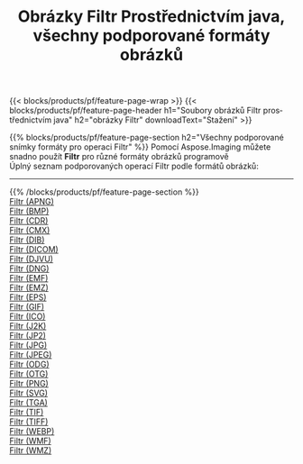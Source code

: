 ﻿---
title: Obrázky Filtr Prostřednictvím java, všechny podporované formáty obrázků 
weight: 3920
url: /cs/java/filter 
lang: cs
langdirlevel: 2
locales: zh-hans,ja,it,ru,de,es,fr,nl,id,lt,pl,pt,vi,tr,ko,zh-hant,ar,hi,th,sv,cs,uk,he
description: Pomocí Aspose.Imaging můžete snadno Filtr obrázky přes java
---

{{< blocks/products/pf/feature-page-wrap >}}
{{< blocks/products/pf/feature-page-header h1="Soubory obrázků Filtr prostřednictvím java" h2="obrázky Filtr" downloadText="Stažení" >}}


{{% blocks/products/pf/feature-page-section  h2="Všechny podporované snímky formáty pro operaci Filtr" %}}
Pomocí Aspose.Imaging můžete snadno použít **Filtr** pro různé formáty obrázků programově
<br/>
Úplný seznam podporovaných operací Filtr podle formátů obrázků:
<hr/>
{{% /blocks/products/pf/feature-page-section %}}
<div class="container-fluid productfamilypage bg-gray">
    <div class="convertypes bg-gray agp-content section">
        <div class="container">
		<div class="row other-converters">
		    <div class='col-md-2 other-converter remove-lp remove-rp'><a href="/imaging/cs/java/filter/apng" >Filtr (APNG)</a></div><div class='col-md-2 other-converter remove-lp remove-rp'><a href="/imaging/cs/java/filter/bmp" >Filtr (BMP)</a></div><div class='col-md-2 other-converter remove-lp remove-rp'><a href="/imaging/cs/java/filter/cdr" >Filtr (CDR)</a></div><div class='col-md-2 other-converter remove-lp remove-rp'><a href="/imaging/cs/java/filter/cmx" >Filtr (CMX)</a></div><div class='col-md-2 other-converter remove-lp remove-rp'><a href="/imaging/cs/java/filter/dib" >Filtr (DIB)</a></div><div class='col-md-2 other-converter remove-lp remove-rp'><a href="/imaging/cs/java/filter/dicom" >Filtr (DICOM)</a></div><div class='col-md-2 other-converter remove-lp remove-rp'><a href="/imaging/cs/java/filter/djvu" >Filtr (DJVU)</a></div><div class='col-md-2 other-converter remove-lp remove-rp'><a href="/imaging/cs/java/filter/dng" >Filtr (DNG)</a></div><div class='col-md-2 other-converter remove-lp remove-rp'><a href="/imaging/cs/java/filter/emf" >Filtr (EMF)</a></div><div class='col-md-2 other-converter remove-lp remove-rp'><a href="/imaging/cs/java/filter/emz" >Filtr (EMZ)</a></div><div class='col-md-2 other-converter remove-lp remove-rp'><a href="/imaging/cs/java/filter/eps" >Filtr (EPS)</a></div><div class='col-md-2 other-converter remove-lp remove-rp'><a href="/imaging/cs/java/filter/gif" >Filtr (GIF)</a></div><div class='col-md-2 other-converter remove-lp remove-rp'><a href="/imaging/cs/java/filter/ico" >Filtr (ICO)</a></div><div class='col-md-2 other-converter remove-lp remove-rp'><a href="/imaging/cs/java/filter/j2k" >Filtr (J2K)</a></div><div class='col-md-2 other-converter remove-lp remove-rp'><a href="/imaging/cs/java/filter/jp2" >Filtr (JP2)</a></div><div class='col-md-2 other-converter remove-lp remove-rp'><a href="/imaging/cs/java/filter/jpg" >Filtr (JPG)</a></div><div class='col-md-2 other-converter remove-lp remove-rp'><a href="/imaging/cs/java/filter/jpeg" >Filtr (JPEG)</a></div><div class='col-md-2 other-converter remove-lp remove-rp'><a href="/imaging/cs/java/filter/odg" >Filtr (ODG)</a></div><div class='col-md-2 other-converter remove-lp remove-rp'><a href="/imaging/cs/java/filter/otg" >Filtr (OTG)</a></div><div class='col-md-2 other-converter remove-lp remove-rp'><a href="/imaging/cs/java/filter/png" >Filtr (PNG)</a></div><div class='col-md-2 other-converter remove-lp remove-rp'><a href="/imaging/cs/java/filter/svg" >Filtr (SVG)</a></div><div class='col-md-2 other-converter remove-lp remove-rp'><a href="/imaging/cs/java/filter/tga" >Filtr (TGA)</a></div><div class='col-md-2 other-converter remove-lp remove-rp'><a href="/imaging/cs/java/filter/tif" >Filtr (TIF)</a></div><div class='col-md-2 other-converter remove-lp remove-rp'><a href="/imaging/cs/java/filter/tiff" >Filtr (TIFF)</a></div><div class='col-md-2 other-converter remove-lp remove-rp'><a href="/imaging/cs/java/filter/webp" >Filtr (WEBP)</a></div><div class='col-md-2 other-converter remove-lp remove-rp'><a href="/imaging/cs/java/filter/wmf" >Filtr (WMF)</a></div><div class='col-md-2 other-converter remove-lp remove-rp'><a href="/imaging/cs/java/filter/wmz" >Filtr (WMZ)</a></div>
                </div>
        </div>
    </div>
</div>
<br/>


